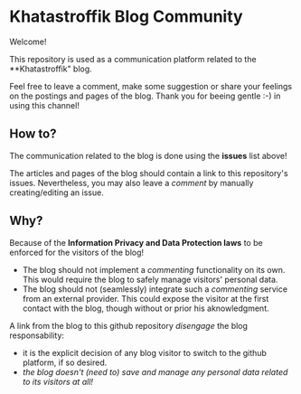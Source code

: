 # Khatastroffik Blog Community
Welcome!

This repository is used as a communication platform related to the **Khatastroffik" blog.

Feel free to leave a comment, make some suggestion or share your feelings on the postings and pages of the blog.
Thank you for beeing gentle :-) in using this channel!

## How to?

The communication related to the blog is done using the **issues** list above!

The articles and pages of the blog should contain a link to this repository's issues.
Nevertheless, you may also leave a *comment* by manually creating/editing an issue.

## Why?

Because of the **Information Privacy and Data Protection laws** to be enforced for the visitors of the blog!
- The blog should not implement a *commenting* functionality on its own. This would require the blog to safely manage visitors' personal data.
- The blog should not (seamlessly) integrate such a *commenting* service from an external provider. This could expose the visitor at the first contact with the blog, though without or prior his aknowledgment.

A link from the blog to this github repository *disengage* the blog responsability:
- it is the explicit decision of any blog visitor to switch to the github platform, if so desired.
- *the blog doesn't (need to) save and manage any personal data related to its visitors at all!*
